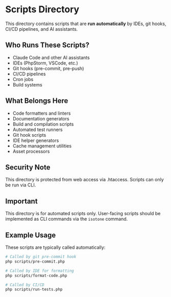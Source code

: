 # Scripts Directory

This directory contains scripts that are **run automatically** by IDEs, git hooks, CI/CD pipelines, and AI assistants.

## Who Runs These Scripts?
- Claude Code and other AI assistants
- IDEs (PhpStorm, VSCode, etc.)
- Git hooks (pre-commit, pre-push)
- CI/CD pipelines
- Cron jobs
- Build systems

## What Belongs Here
- Code formatters and linters
- Documentation generators
- Build and compilation scripts
- Automated test runners
- Git hook scripts
- IDE helper generators
- Cache management utilities
- Asset processors

## Security Note
This directory is protected from web access via .htaccess. Scripts can only be run via CLI.

## Important
This directory is for automated scripts only. User-facing scripts should be implemented as CLI commands via the `isotone` command.

## Example Usage
These scripts are typically called automatically:

```bash
# Called by git pre-commit hook
php scripts/pre-commit.php

# Called by IDE for formatting
php scripts/format-code.php

# Called by CI/CD
php scripts/run-tests.php
```